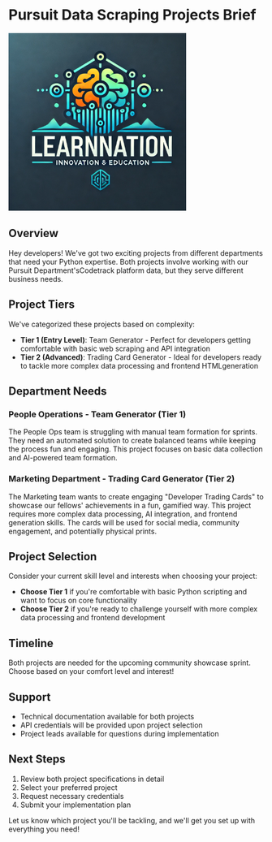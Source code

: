 # Pursuit Data Scraping Projects Brief


<img src="./assets/learn-nation-logo.webp" alt="learn nation logo" width="350">

## Overview
Hey developers! We've got two exciting projects from different departments that need your Python expertise. Both projects involve working with our Pursuit Department'sCodetrack platform data, but they serve different business needs.

## Project Tiers
We've categorized these projects based on complexity:
- **Tier 1 (Entry Level)**: Team Generator - Perfect for developers getting comfortable with basic web scraping and API integration
- **Tier 2 (Advanced)**: Trading Card Generator - Ideal for developers ready to tackle more complex data processing and frontend HTMLgeneration

## Department Needs

### People Operations - Team Generator (Tier 1)
The People Ops team is struggling with manual team formation for sprints. They need an automated solution to create balanced teams while keeping the process fun and engaging. This project focuses on basic data collection and AI-powered team formation.

### Marketing Department - Trading Card Generator (Tier 2)
The Marketing team wants to create engaging "Developer Trading Cards" to showcase our fellows' achievements in a fun, gamified way. This project requires more complex data processing, AI integration, and frontend generation skills. The cards will be used for social media, community engagement, and potentially physical prints.

## Project Selection
Consider your current skill level and interests when choosing your project:
- **Choose Tier 1** if you're comfortable with basic Python scripting and want to focus on core functionality
- **Choose Tier 2** if you're ready to challenge yourself with more complex data processing and frontend development

## Timeline
Both projects are needed for the upcoming community showcase sprint. Choose based on your comfort level and interest!

## Support
- Technical documentation available for both projects
- API credentials will be provided upon project selection
- Project leads available for questions during implementation

## Next Steps
1. Review both project specifications in detail
2. Select your preferred project
3. Request necessary credentials
4. Submit your implementation plan

Let us know which project you'll be tackling, and we'll get you set up with everything you need!
